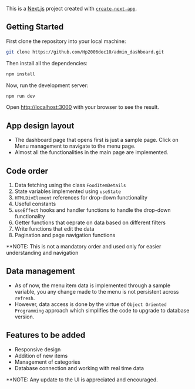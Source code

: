 This is a [Next.js](https://nextjs.org) project created with [`create-next-app`](https://nextjs.org/docs/app/api-reference/cli/create-next-app).

## Getting Started
First clone the repository into your local machine:
```bash
git clone https://github.com/Hp2006dec10/admin_dashboard.git
```

Then install all the dependencies:
```bash
npm install
```

Now, run the development server:
```bash
npm run dev
```

Open [http://localhost:3000](http://localhost:3000) with your browser to see the result.

## App design layout
- The dashboard page that opens first is just a sample page. Click on Menu management to navigate to the menu page.
- Almost all the functionalities in the main page are implemented.

## Code order
1. Data fetching using the class `FoodItemDetails`
2. State variables implemented using `useState`
3. `HTMLDivElement` references for drop-down functionality
4. Useful constants
5. `useEffect` hooks and handler functions to handle the drop-down functionality
6. Getter functions that oeprate on data based on different filters
7. Write functions that edit the data
8. Pagination and page navigation functions

**NOTE: This is not a mandatory order and used only for easier understanding and navigation

## Data management
- As of now, the menu item data is implemented through a sample variable, you any change made to the menu is not persistent across `refresh`.
- However, data access is done by the virtue of `Object Oriented Programming` approach which simplifies the code to upgrade to database version.

## Features to be added
- Responsive design
- Addition of new items
- Management of categories
- Database connection and working with real time data

**NOTE: Any update to the UI is appreciated and encouraged.

